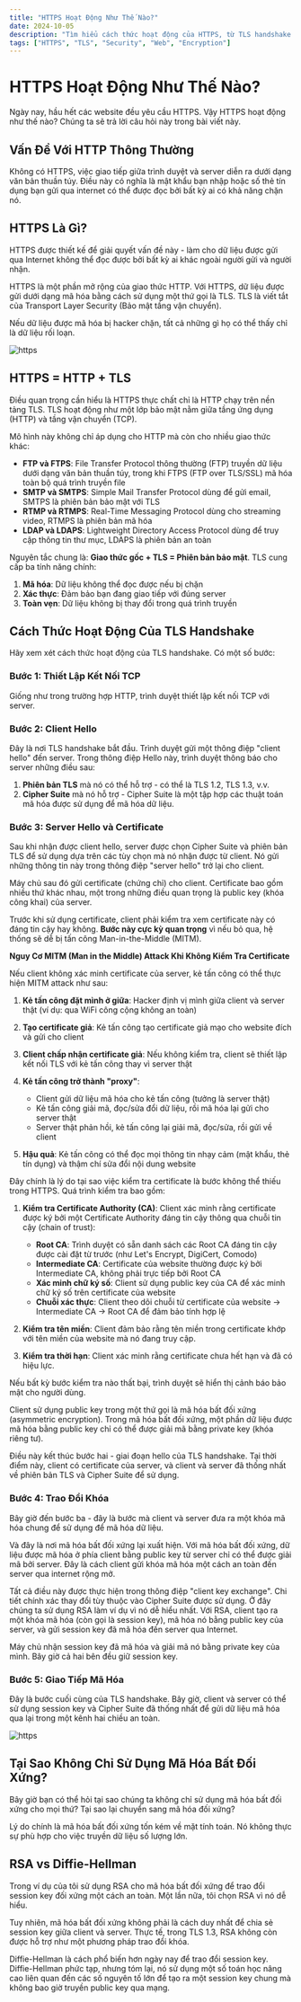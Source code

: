 ```yaml
---
title: "HTTPS Hoạt Động Như Thế Nào?"
date: 2024-10-05
description: "Tìm hiểu cách thức hoạt động của HTTPS, từ TLS handshake đến mã hóa dữ liệu, và tại sao hầu hết các website hiện nay đều yêu cầu HTTPS."
tags: ["HTTPS", "TLS", "Security", "Web", "Encryption"]
---
```


# HTTPS Hoạt Động Như Thế Nào?

Ngày nay, hầu hết các website đều yêu cầu HTTPS. Vậy HTTPS hoạt động như thế nào? Chúng ta sẽ trả lời câu hỏi này trong bài viết này.

## Vấn Đề Với HTTP Thông Thường

Không có HTTPS, việc giao tiếp giữa trình duyệt và server diễn ra dưới dạng văn bản thuần túy. Điều này có nghĩa là mật khẩu bạn nhập hoặc số thẻ tín dụng bạn gửi qua internet có thể được đọc bởi bất kỳ ai có khả năng chặn nó.

## HTTPS Là Gì?

HTTPS được thiết kế để giải quyết vấn đề này - làm cho dữ liệu được gửi qua Internet không thể đọc được bởi bất kỳ ai khác ngoài người gửi và người nhận.

HTTPS là một phần mở rộng của giao thức HTTP. Với HTTPS, dữ liệu được gửi dưới dạng mã hóa bằng cách sử dụng một thứ gọi là TLS. TLS là viết tắt của Transport Layer Security (Bảo mật tầng vận chuyển).

Nếu dữ liệu được mã hóa bị hacker chặn, tất cả những gì họ có thể thấy chỉ là dữ liệu rối loạn.

![https](image.png)

## HTTPS = HTTP + TLS

Điều quan trọng cần hiểu là HTTPS thực chất chỉ là HTTP chạy trên nền tảng TLS. TLS hoạt động như một lớp bảo mật nằm giữa tầng ứng dụng (HTTP) và tầng vận chuyển (TCP).

Mô hình này không chỉ áp dụng cho HTTP mà còn cho nhiều giao thức khác:

- **FTP và FTPS**: File Transfer Protocol thông thường (FTP) truyền dữ liệu dưới dạng văn bản thuần túy, trong khi FTPS (FTP over TLS/SSL) mã hóa toàn bộ quá trình truyền file
- **SMTP và SMTPS**: Simple Mail Transfer Protocol dùng để gửi email, SMTPS là phiên bản bảo mật với TLS
- **RTMP và RTMPS**: Real-Time Messaging Protocol dùng cho streaming video, RTMPS là phiên bản mã hóa
- **LDAP và LDAPS**: Lightweight Directory Access Protocol dùng để truy cập thông tin thư mục, LDAPS là phiên bản an toàn

Nguyên tắc chung là: **Giao thức gốc + TLS = Phiên bản bảo mật**. TLS cung cấp ba tính năng chính:
1. **Mã hóa**: Dữ liệu không thể đọc được nếu bị chặn
2. **Xác thực**: Đảm bảo bạn đang giao tiếp với đúng server
3. **Toàn vẹn**: Dữ liệu không bị thay đổi trong quá trình truyền

## Cách Thức Hoạt Động Của TLS Handshake

Hãy xem xét cách thức hoạt động của TLS handshake. Có một số bước:

### Bước 1: Thiết Lập Kết Nối TCP

Giống như trong trường hợp HTTP, trình duyệt thiết lập kết nối TCP với server.

### Bước 2: Client Hello

Đây là nơi TLS handshake bắt đầu. Trình duyệt gửi một thông điệp "client hello" đến server. Trong thông điệp Hello này, trình duyệt thông báo cho server những điều sau:

1. **Phiên bản TLS** mà nó có thể hỗ trợ - có thể là TLS 1.2, TLS 1.3, v.v.
2. **Cipher Suite** mà nó hỗ trợ - Cipher Suite là một tập hợp các thuật toán mã hóa được sử dụng để mã hóa dữ liệu.

### Bước 3: Server Hello và Certificate

Sau khi nhận được client hello, server được chọn Cipher Suite và phiên bản TLS để sử dụng dựa trên các tùy chọn mà nó nhận được từ client. Nó gửi những thông tin này trong thông điệp "server hello" trở lại cho client.

Máy chủ sau đó gửi certificate (chứng chỉ) cho client. Certificate bao gồm nhiều thứ khác nhau, một trong những điều quan trọng là public key (khóa công khai) của server.

Trước khi sử dụng certificate, client phải kiểm tra xem certificate này có đáng tin cậy hay không. **Bước này cực kỳ quan trọng** vì nếu bỏ qua, hệ thống sẽ dễ bị tấn công Man-in-the-Middle (MITM).

**Nguy Cơ MITM (Man in the Middle) Attack Khi Không Kiểm Tra Certificate**

Nếu client không xác minh certificate của server, kẻ tấn công có thể thực hiện MITM attack như sau:

1. **Kẻ tấn công đặt mình ở giữa**: Hacker định vị mình giữa client và server thật (ví dụ: qua WiFi công cộng không an toàn)

2. **Tạo certificate giả**: Kẻ tấn công tạo certificate giả mạo cho website đích và gửi cho client

3. **Client chấp nhận certificate giả**: Nếu không kiểm tra, client sẽ thiết lập kết nối TLS với kẻ tấn công thay vì server thật

4. **Kẻ tấn công trở thành "proxy"**:
   - Client gửi dữ liệu mã hóa cho kẻ tấn công (tưởng là server thật)
   - Kẻ tấn công giải mã, đọc/sửa đổi dữ liệu, rồi mã hóa lại gửi cho server thật
   - Server thật phản hồi, kẻ tấn công lại giải mã, đọc/sửa, rồi gửi về client

5. **Hậu quả**: Kẻ tấn công có thể đọc mọi thông tin nhạy cảm (mật khẩu, thẻ tín dụng) và thậm chí sửa đổi nội dung website

Đây chính là lý do tại sao việc kiểm tra certificate là bước không thể thiếu trong HTTPS. Quá trình kiểm tra bao gồm:

1. **Kiểm tra Certificate Authority (CA)**: Client xác minh rằng certificate được ký bởi một Certificate Authority đáng tin cậy thông qua chuỗi tin cậy (chain of trust):
   - **Root CA**: Trình duyệt có sẵn danh sách các Root CA đáng tin cậy được cài đặt từ trước (như Let's Encrypt, DigiCert, Comodo)
   - **Intermediate CA**: Certificate của website thường được ký bởi Intermediate CA, không phải trực tiếp bởi Root CA
   - **Xác minh chữ ký số**: Client sử dụng public key của CA để xác minh chữ ký số trên certificate của website
   - **Chuỗi xác thực**: Client theo dõi chuỗi từ certificate của website → Intermediate CA → Root CA để đảm bảo tính hợp lệ

2. **Kiểm tra tên miền**: Client đảm bảo rằng tên miền trong certificate khớp với tên miền của website mà nó đang truy cập.

3. **Kiểm tra thời hạn**: Client xác minh rằng certificate chưa hết hạn và đã có hiệu lực.

Nếu bất kỳ bước kiểm tra nào thất bại, trình duyệt sẽ hiển thị cảnh báo bảo mật cho người dùng.

Client sử dụng public key trong một thứ gọi là mã hóa bất đối xứng (asymmetric encryption). Trong mã hóa bất đối xứng, một phần dữ liệu được mã hóa bằng public key chỉ có thể được giải mã bằng private key (khóa riêng tư).

Điều này kết thúc bước hai - giai đoạn hello của TLS handshake. Tại thời điểm này, client có certificate của server, và client và server đã thống nhất về phiên bản TLS và Cipher Suite để sử dụng.

### Bước 4: Trao Đổi Khóa

Bây giờ đến bước ba - đây là bước mà client và server đưa ra một khóa mã hóa chung để sử dụng để mã hóa dữ liệu.

Và đây là nơi mã hóa bất đối xứng lại xuất hiện. Với mã hóa bất đối xứng, dữ liệu được mã hóa ở phía client bằng public key từ server chỉ có thể được giải mã bởi server. Đây là cách client gửi khóa mã hóa một cách an toàn đến server qua internet rộng mở.

Tất cả điều này được thực hiện trong thông điệp "client key exchange". Chi tiết chính xác thay đổi tùy thuộc vào Cipher Suite được sử dụng. Ở đây chúng ta sử dụng RSA làm ví dụ vì nó dễ hiểu nhất. Với RSA, client tạo ra một khóa mã hóa (còn gọi là session key), mã hóa nó bằng public key của server, và gửi session key đã mã hóa đến server qua Internet.

Máy chủ nhận session key đã mã hóa và giải mã nó bằng private key của mình. Bây giờ cả hai bên đều giữ session key.

### Bước 5: Giao Tiếp Mã Hóa

Đây là bước cuối cùng của TLS handshake. Bây giờ, client và server có thể sử dụng session key và Cipher Suite đã thống nhất để gửi dữ liệu mã hóa qua lại trong một kênh hai chiều an toàn.

![https](image-1.png)

## Tại Sao Không Chỉ Sử Dụng Mã Hóa Bất Đối Xứng?

Bây giờ bạn có thể hỏi tại sao chúng ta không chỉ sử dụng mã hóa bất đối xứng cho mọi thứ? Tại sao lại chuyển sang mã hóa đối xứng?

Lý do chính là mã hóa bất đối xứng tốn kém về mặt tính toán. Nó không thực sự phù hợp cho việc truyền dữ liệu số lượng lớn.

## RSA vs Diffie-Hellman

Trong ví dụ của tôi sử dụng RSA cho mã hóa bất đối xứng để trao đổi session key đối xứng một cách an toàn. Một lần nữa, tôi chọn RSA vì nó dễ hiểu.

Tuy nhiên, mã hóa bất đối xứng không phải là cách duy nhất để chia sẻ session key giữa client và server. Thực tế, trong TLS 1.3, RSA không còn được hỗ trợ như một phương pháp trao đổi khóa.

Diffie-Hellman là cách phổ biến hơn ngày nay để trao đổi session key. Diffie-Hellman phức tạp, nhưng tóm lại, nó sử dụng một số toán học nâng cao liên quan đến các số nguyên tố lớn để tạo ra một session key chung mà không bao giờ truyền public key qua mạng.

